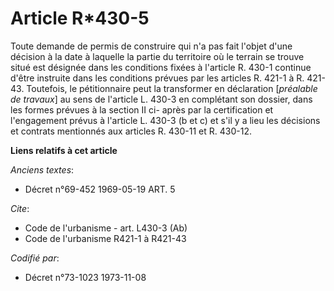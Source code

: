 # Article R*430-5

Toute demande de permis de construire qui n'a pas fait l'objet d'une décision à la date à laquelle la partie du territoire où
le terrain se trouve situé est désignée dans les conditions fixées à l'article R. 430-1 continue d'être instruite dans les
conditions prévues par les articles R. 421-1 à R. 421-43. Toutefois, le pétitionnaire peut la transformer en déclaration
[*préalable de travaux*] au sens de l'article L. 430-3 en complétant son dossier, dans les formes prévues à la section II ci-
après par la certification et l'engagement prévus à l'article L. 430-3 (b et c) et s'il y a lieu les décisions et contrats
mentionnés aux articles R. 430-11 et R. 430-12.

**Liens relatifs à cet article**

_Anciens textes_:

  - Décret n°69-452 1969-05-19 ART. 5

_Cite_:

  - Code de l'urbanisme - art. L430-3 (Ab)
  - Code de l'urbanisme R421-1 à R421-43

_Codifié par_:

  - Décret n°73-1023 1973-11-08
